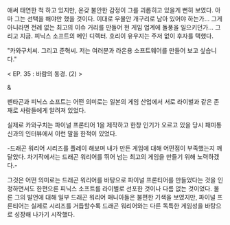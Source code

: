 애써 태연한 척 하고 있지만, 온갖 불안한 감정이 그를 괴롭히고 있을게 뻔히 보였다. 
아마 그는 선택을 해야만 했을 것이다. 
이대로 우물안 개구리로 남아 있어야 하는가... 
그게 아니라면 전례 없는 최고의 이슈 거리를 만들어 현 게임 업계에 돌풍을 일으키던가... 
그리고 지금. 피닉스 소프트의 메인 디렉터. 호리이 유우지는 주저 없이 후자를 택했다. 

"카와구치씨. 그리고 준혁씨. 저는 여러분과 라온용 소프트웨어를 만들어 보고 싶습니다."

< EP. 35 : 바람의 동경. (2) >

& 

펜타곤과 피닉스 소프트는 어떤 의미로는 일본의 게임 산업에서 서로 라이벌과 같은 존재로 사람들에게 알려져 있었다. 

실제로 카와구치는 파이널 프론티어 1을 제작하고 한창 인기가 오르고 있을 당시 패미통신과의 인터뷰에서 이런 말을 한적이 있었다. 

-드래곤 워리어 시리즈를 플레이 해보며 내가 만든 게임에 대해 어떤점이 부족했는지 깨달았다. 차기작에서는 드래곤 워리어를 뛰어 넘는 최고의 게임을 만들기 위해 노력하겠다.- 

그것은 어떤 의미로는 드래곤 워리어를 바탕으로 파이널 프론티어를 만들었다는 것을 인정하면서도 한편으론 피닉스 소프트를 라이벌로 선포한 것이나 다름 없는 것이었다. 
물론 그의 발언에 대해 일부 드래곤 워리어 매니아들은 불편한 기색을 보였지만, 파이널 프론티어는 실제로 시리즈를 거듭할수록 드래곤 워리어와는 다른 독특한 게임성을 바탕으로 성장해 나가기 시작했다. 